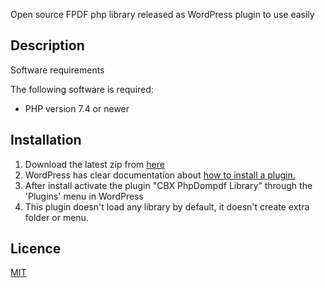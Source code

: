 Open source FPDF php library released as WordPress plugin to use easily

## Description

Software requirements

The following software is required:

- PHP version 7.4 or newer

## Installation

1. Download the latest zip from [here](https://github.com/codeboxrcodehub/cbxphpfpdf/releases)
2. WordPress has clear documentation about [how to install a plugin.](https://codex.wordpress.org/Managing_Plugins)
3. After install activate the plugin "CBX PhpDompdf Library" through the 'Plugins' menu in WordPress
4. This plugin doesn't load any library by default, it doesn't create extra folder or menu.

## Licence

[MIT](https://github.com/codeboxrcodehub/cbxphpfpdf/blob/master/LICENSE.txt)
